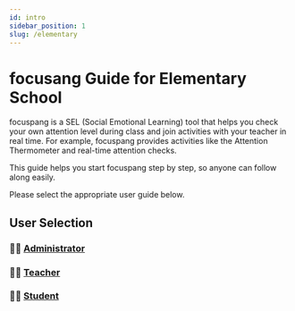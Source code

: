 ```yaml
---
id: intro
sidebar_position: 1
slug: /elementary
---
```


# focusang Guide for Elementary School

focuspang is a SEL (Social Emotional Learning) tool that helps you check your own attention level during class and join activities with your teacher in real time.
For example, focuspang provides activities like the Attention Thermometer and real-time attention checks.

This guide helps you start focuspang step by step, so anyone can follow along easily.

Please select the appropriate user guide below.

## User Selection

### 👨‍💼 [Administrator](/docs/elementary/admin-guide)

### 👨‍🏫 [Teacher](/docs/elementary/teacher-guide)

### 🧑‍🎓 [Student](/docs/elementary/student-guide)
